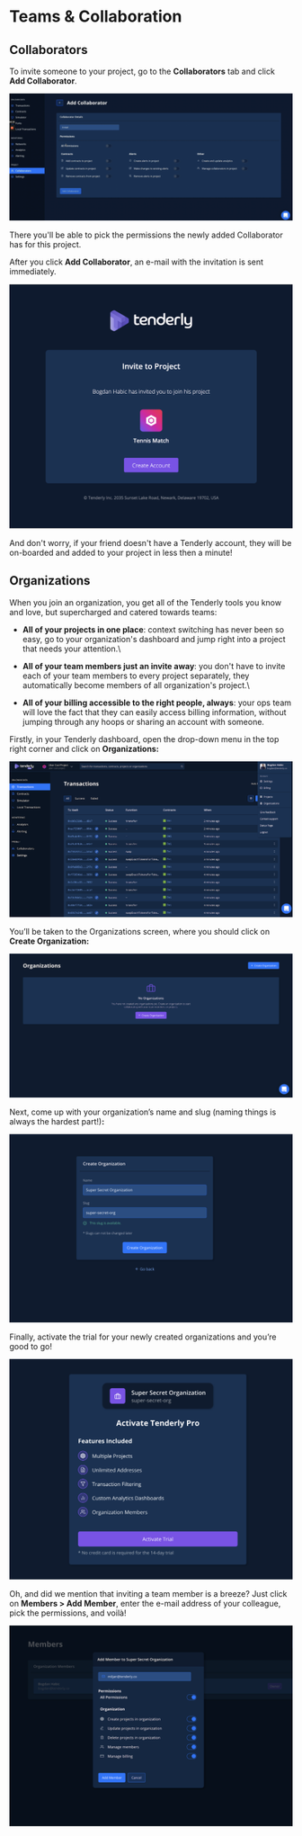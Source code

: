 # Teams & Collaboration

## Collaborators

To invite someone to your project, go to the **Collaborators** tab and click **Add Collaborator**.

![](<.gitbook/assets/Screenshot 2021-10-15 at 11.10.45.png>)

There you'll be able to pick the permissions the newly added Collaborator has for this project.

After you click **Add Collaborator**, an e-mail with the invitation is sent immediately.

![](<.gitbook/assets/image (22).png>)

And don't worry, if your friend doesn't have a Tenderly account, they will be on-boarded and added to your project in less then a minute!

## Organizations

When you join an organization, you get all of the Tenderly tools you know and love, but supercharged and catered towards teams:

* **All of your projects in one place**: context switching has never been so easy, go to your organization's dashboard and jump right into a project that needs your attention.\

* **All of your team members just an invite away**: you don't have to invite each of your team members to every project separately, they automatically become members of all organization's project.\

* **All of your billing accessible to the right people, always**: your ops team will love the fact that they can easily access billing information, without jumping through any hoops or sharing an account with someone.

Firstly, in your Tenderly dashboard, open the drop-down menu in the top right corner and click on **Organizations:**

![](<.gitbook/assets/image (32).png>)

You’ll be taken to the Organizations screen, where you should click on **Create Organization:**

![](<.gitbook/assets/image (10).png>)

Next, come up with your organization’s name and slug (naming things is always the hardest part!)**:**

![](<.gitbook/assets/image (20).png>)

Finally, activate the trial for your newly created organizations and you’re good to go!

![](<.gitbook/assets/image (65).png>)

Oh, and did we mention that inviting a team member is a breeze? Just click on **Members > Add Member**, enter the e-mail address of your colleague, pick the permissions, and voilà!

![](<.gitbook/assets/image (62).png>)
